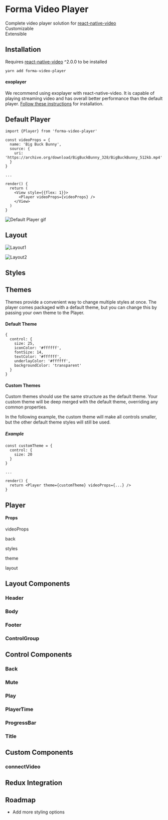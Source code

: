 Forma Video Player
===================

Complete video player solution for [react-native-video](https://github.com/react-native-community/react-native-video)  
Customizable  
Extensible

## Installation
Requires [react-native-video](https://github.com/react-native-community/react-native-video) ^2.0.0 to be installed
```
yarn add forma-video-player
```

#### exoplayer
We recommend using exoplayer with react-native-video. It is capable of playing streaming video and has overall better performance than the default player. [Follow these instructions](https://github.com/react-native-community/react-native-video/issues/668#issuecomment-312383674) for installation.

## Default Player
```
import {Player} from 'forma-video-player'

const videoProps = {
  name: 'Big Buck Bunny',
  source: {
    uri: 'https://archive.org/download/BigBuckBunny_328/BigBuckBunny_512kb.mp4'
  }
}

...

render() {
  return (
    <View style={{flex: 1}}>
      <Player videoProps={videoProps} />
    </View>
  )
}

```

![Default Player gif](https://github.com/forma-exacta/forma-video-player/blob/master/docs/default_player.gif)

## Layout
![Layout1](https://github.com/forma-exacta/forma-video-player/blob/master/docs/layout1.png)

![Layout2](https://github.com/forma-exacta/forma-video-player/blob/master/docs/layout2.png)

## Styles

## Themes
Themes provide a convenient way to change multiple styles at once. The player comes packaged with a default theme, but you can change this by passing your own theme to the Player.

#### Default Theme  
```
{
  control: {
    size: 25,
    iconColor: '#ffffff',
    fontSize: 14,
    textColor: '#ffffff',
    underlayColor: '#ffffff',
    backgroundColor: 'transparent'
  }
}
```

#### Custom Themes
Custom themes should use the same structure as the default theme. Your custom theme will be deep merged with the default theme, overriding any common properties.

In the following example, the custom theme will make all controls smaller, but the other default theme styles will still be used.

##### Example
```
const customTheme = {
  control: {
    size: 20
  }
}

...

render() {
  return <Player theme={customTheme} videoProps={...} />
}
```


## Player


#### Props
videoProps

back

styles

theme

layout

## Layout Components

### Header

### Body

### Footer

### ControlGroup

## Control Components

### Back

### Mute

### Play

### PlayerTime

### ProgressBar

### Title

## Custom Components

### connectVideo

## Redux Integration

## Roadmap
* Add more styling options
